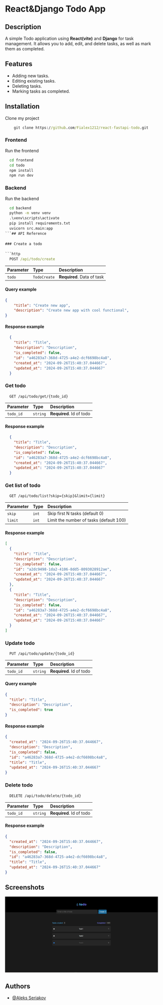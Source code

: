# React&Django Todo App

## Description
A simple Todo application using **React(vite)** and **Django** for task management. It allows you to add, edit, and delete tasks, as well as mark them as completed.

## Features
- Adding new tasks.
- Editing existing tasks.
- Deleting tasks.
- Marking tasks as completed.

## Installation

Clone my project
```cmd
    git clone https://github.com/Fialex1212/react-fastapi-todo.git
```

### Frontend
Run the frontend

```bash
  cd frontend
  cd todo
  npm install
  npm run dev
```

### Backend
Run the backend

```cmd
  cd backend
  python -m venv venv
  .\venv\scripts\activate
  pip install requirements.txt
  uvicorn src.main:app
```## API Reference

### Create a todo

```http
  POST /api/todo/create
```

| Parameter | Type     | Description                |
| :-------- | :------- | :------------------------- |
| `todo` | `TodoCreate` | **Required**. Data of task |

#### Query example
```json
{
    "title": "Create new app",
    "description": "Create new app with cool functional",
}
```
#### Response example
```json
  {
    "title": "Title",
    "description": "Description",
    "is_completed": false,
    "id": "a46283a7-368d-4725-a4e2-dcf6698bc4a8",
    "created_at": "2024-09-26T15:40:37.044667",
    "updated_at": "2024-09-26T15:40:37.044667"
  }
```
### Get todo

```http
  GET /api/todo/get/{todo_id}
```

| Parameter | Type     | Description                       |
| :-------- | :------- | :-------------------------------- |
| `todo_id`      | `string` | **Required**. Id of todo |

#### Response example
```json
  {
    "title": "Title",
    "description": "Description",
    "is_completed": false,
    "id": "a46283a7-368d-4725-a4e2-dcf6698bc4a8",
    "created_at": "2024-09-26T15:40:37.044667",
    "updated_at": "2024-09-26T15:40:37.044667"
  }
```

### Get list of todo

```http
  GET /api/todo/list?skip={skip}&limit={limit}
```

| Parameter | Type     | Description                       |
| :-------- | :------- | :-------------------------------- |
| `skip`      | `int` | Skip first N tasks (default 0) |
| `limit`      | `int` | Limit the number of tasks (default 100) |

#### Response example
```json
[
  {
    "title": "Title",
    "description": "Description",
    "is_completed": false,
    "id": "a2dc9498-1da2-4106-8dd5-8093028912ae",
    "created_at": "2024-09-26T15:40:37.044667",
    "updated_at": "2024-09-26T15:40:37.044667"
  },
  {
    "title": "Title",
    "description": "Description",
    "is_completed": false,
    "id": "a46283a7-368d-4725-a4e2-dcf6698bc4a8",
    "created_at": "2024-09-26T15:40:37.044667",
    "updated_at": "2024-09-26T15:40:37.044667"
  }
]
```
### Update todo

```http
  PUT /api/todo/update/{todo_id}
```

| Parameter | Type     | Description                       |
| :-------- | :------- | :-------------------------------- |
| `todo_id`      | `string` | **Required**. Id of todo |

#### Query example
```json
{
  "title": "Title",
  "description": "Description",
  "is_completed": true
}
```
#### Response example
```json
{
  "created_at": "2024-09-26T15:40:37.044667",
  "description": "Description",
  "is_completed": false,
  "id": "a46283a7-368d-4725-a4e2-dcf6698bc4a8",
  "title": "Title",
  "updated_at": "2024-09-26T15:40:37.044667"
}
```

### Delete todo

```http
  DELETE /api/todo/delete/{todo_id}
```

| Parameter | Type     | Description                       |
| :-------- | :------- | :-------------------------------- |
| `todo_id`      | `string` | **Required**. Id of todo |


#### Response example
```json
{
  "created_at": "2024-09-26T15:40:37.044667",
  "description": "Description",
  "is_completed": false,
  "id": "a46283a7-368d-4725-a4e2-dcf6698bc4a8",
  "title": "Title",
  "updated_at": "2024-09-26T15:40:37.044667"
}
```
## Screenshots

![Desktop app Screenshot](./images/1.jpg)


## Authors

- [@Aleks Seriakov](https://github.com/Fialex1212)

